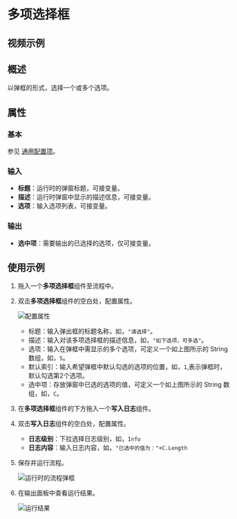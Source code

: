 # 多项选择框

## 视频示例

## 概述

以弹框的形式，选择一个或多个选项。

## 属性

### 基本

参见 [通用配置项](../Appendix/CommonConfigurationItems.md)。

### 输入

- **标题**：运行时的弹窗标题，可接变量。
- **描述**：运行时弹窗中显示的描述信息，可接变量。
- **选项**：输入选项列表，可接变量。

### 输出

- **选中项**：需要输出的已选择的选项，仅可接变量。

## 使用示例

1. 拖入一个**多项选择框**组件至流程中。
2. 双击**多项选择框**组件的空白处，配置属性。

    ![配置属性](https://docimages.blob.core.chinacloudapi.cn/images/Activities/mutiselect20210111.png)

    - 标题：输入弹出框的标题名称，如，`"请选择"`。
    - 描述：输入对该多项选择框的描述信息，如，`"如下选项，可多选"`。
    - 选项：输入在弹框中需显示的多个选项，可定义一个如上图所示的 String 数组，如，`S`。
    - 默认索引：输入希望弹框中默认勾选的选项的位置，如，`1`,表示弹框时，默认勾选第2个选项。
    - 选中项：存放弹窗中已选的选项的值，可定义一个如上图所示的 String 数组，如，`C`。

3. 在**多项选择框**组件的下方拖入一个**写入日志**组件。
4. 双击**写入日志**组件的空白处，配置属性。

    - **日志级别**：下拉选择日志级别，如，`Info`
    - **日志内容**：输入日志内容，如，`"已选中的值为："+C.Length`

5. 保存并运行流程。

   ![运行时的流程弹框](https://docimages.blob.core.chinacloudapi.cn/images/Activities/mutiselectskip20210111.png)

6. 在输出面板中查看运行结果。

   ![运行结果](https://docimages.blob.core.chinacloudapi.cn/images/Activities/mutiselectresult20210111.png)
